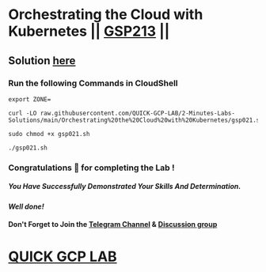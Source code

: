 # Orchestrating the Cloud with Kubernetes || [GSP213](https://www.cloudskillsboost.google/focuses/557?parent=catalog) ||

## Solution [here](https://youtu.be/exRI9MwthuM)

### Run the following Commands in CloudShell
```
export ZONE=
```
```
curl -LO raw.githubusercontent.com/QUICK-GCP-LAB/2-Minutes-Labs-Solutions/main/Orchestrating%20the%20Cloud%20with%20Kubernetes/gsp021.sh

sudo chmod +x gsp021.sh

./gsp021.sh
```

### Congratulations 🎉 for completing the Lab !

##### *You Have Successfully Demonstrated Your Skills And Determination.*

#### *Well done!*

#### Don't Forget to Join the [Telegram Channel](https://t.me/quickgcplab) & [Discussion group](https://t.me/quickgcplabchats)

# [QUICK GCP LAB](https://www.youtube.com/@quickgcplab)